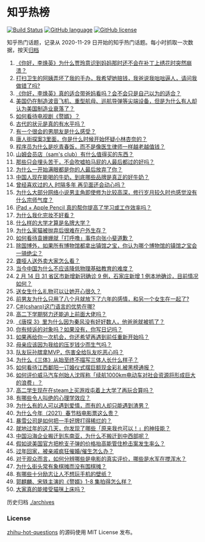 # 知乎热榜
[![Build Status](https://github.com/ToWeLong/zhihu-hot-questions/workflows/CI/badge.svg)](https://github.com/ToWeLong/zhihu-hot-questions/actions)
[![GitHub language](https://img.shields.io/badge/language-golang-orange.svg)](https://golang.org/)
[![GitHub license](https://img.shields.io/github/license/ToWeLong/zhihu-hot-questions)](https://github.com/ToWeLong/zhihu-hot-questions/blob/main/LICENSE)

知乎热门话题，记录从 2020-11-29 日开始的知乎热门话题。每小时抓取一次数据，按天[归档](./archives)

<!-- BEGIN -->

1. [《你好，李焕英》为什么贾玲意识到妈妈那时还不会在补丁上绣花时突然崩溃？](https://www.zhihu.com/question/444267187)
1. [打扫卫生的阿姨弄坏了我的手办，我希望她赔钱，我爸说我咄咄逼人，请问我做错了吗?](https://www.zhihu.com/question/442756818)
1. [《你好，李焕英》真的适合带爸妈看吗？会不会只是自己以为的适合？](https://www.zhihu.com/question/444136127)
1. [美国仍在制造波音飞机、重型航母、巡航导弹等尖端设备，但是为什么有人却认为美国制造业衰落了？](https://www.zhihu.com/question/443912700)
1. [如何看待电视剧《赘婿》？](https://www.zhihu.com/question/444425031)
1. [古代的状元是真的有水平吗？](https://www.zhihu.com/question/427239644)
1. [有一个很会的男朋友是什么感受？](https://www.zhihu.com/question/391872560)
1. [唐人街探案3里面，你是什么时候开始怀疑小林杏奈的？](https://www.zhihu.com/question/444524753)
1. [程序员为什么是吃青春饭，而不是像医生律师一样越老越值钱？](https://www.zhihu.com/question/444102247)
1. [山姆会员店（sam's club）有什么值得买的东西？](https://www.zhihu.com/question/58897556)
1. [那些只会埋头苦干，不会吹嘘拍马屁的人最后都过的好吗？](https://www.zhihu.com/question/443803778)
1. [为什么一开始满眼都是你的人最后放弃了你？](https://www.zhihu.com/question/437654996)
1. [中国人现在能喝的牛奶，到底哪些品牌是真正的好牛奶？](https://www.zhihu.com/question/406534691)
1. [曾经喜欢过的人  时隔多年  再见面还会动心吗？](https://www.zhihu.com/question/436416189)
1. [为什么大部分网络小说男主角即使修为比较高深，修行岁月较久时也感觉没有什么宗师气度？](https://www.zhihu.com/question/444555645)
1. [iPad + Apple Pencil 真的帮你提高了学习或工作效率吗？](https://www.zhihu.com/question/319011403)
1. [为什么我化完妆不好看？](https://www.zhihu.com/question/442640081)
1. [什么样的大学才算是名牌大学？](https://www.zhihu.com/question/440362268)
1. [为什么家猫被抛弃后很难在户外生存？](https://www.zhihu.com/question/430534419)
1. [如何看待袁姗姗就「打呼噜」事件向张小斐道歉？](https://www.zhihu.com/question/444533416)
1. [除国博外，如果所有博物馆都拿出镇馆之宝，你认为哪个博物馆的镇馆之宝会一骑绝尘？](https://www.zhihu.com/question/439459795)
1. [聋哑人送外卖大家怎么看？](https://www.zhihu.com/question/68568499)
1. [当今中国为什么不应该降低物理基础教育的难度？](https://www.zhihu.com/question/277106464)
1. [2 月 14 日 31 省区市新增新冠确诊 9 例，石家庄新增 1 例本地确诊，目前情况如何？](https://www.zhihu.com/question/444499185)
1. [送女生什么礼物可以让她开心很久？](https://www.zhihu.com/question/327277042)
1. [前男友为什么只用了八个月就放下了六年的感情，和另一个女生在一起了?](https://www.zhihu.com/question/437014772)
1. [C#(csharp)这门语言的优势在哪?](https://www.zhihu.com/question/444221405)
1. [高二下学期努力还能追上前面大佬吗？](https://www.zhihu.com/question/438376447)
1. [《唐探 3》里为什么因为秦风没有好好数人，他爸爸就被抓了？](https://www.zhihu.com/question/444120794)
1. [你有倾诉的对象吗？如果没有，你写日记吗？](https://www.zhihu.com/question/442066788)
1. [如果再给你一次机会，你还希望再遇到前任重新开始吗？](https://www.zhihu.com/question/419279154)
1. [母亲应该因为我给的压岁钱少而生气吗？](https://www.zhihu.com/question/444206266)
1. [队友玩孙膑拿MVP，伤害全给队友吃恶心吗？](https://www.zhihu.com/question/444126709)
1. [为什么《三体》从始至终不描写三体人长什么样子？](https://www.zhihu.com/question/443422202)
1. [如何看待江西鄱阳一订婚仪式摆巨额现金彩礼被黑榜通报？](https://www.zhihu.com/question/444525387)
1. [如何评价威马汽车创始人沈晖称「续航1000km电动车对社会资源将形成巨大的浪费」？](https://www.zhihu.com/question/440106593)
1. [高二学生现在在steam上买游戏屯着上大学了再玩合算吗？](https://www.zhihu.com/question/437333279)
1. [有哪些令人叫绝的心理学效应？](https://www.zhihu.com/question/20357247)
1. [为什么有的人可以遇到爱情，而有的人却只能遇到渣男？](https://www.zhihu.com/question/363549975)
1. [为什么今年（2021）春节档电影票这么贵？](https://www.zhihu.com/question/442391364)
1. [暴雪公司是如何把一手好牌打得稀烂的？](https://www.zhihu.com/question/441098475)
1. [就地过年的这几天，你发现了哪些「原来我也可以！」的神技能？](https://www.zhihu.com/question/444500424)
1. [中国沿海企业搬迁到东南亚，为什么不搬迁到中西部呢？](https://www.zhihu.com/question/443763482)
1. [假如说美国官方把枪支子弹的价格抬高能管住枪击案发生率么？](https://www.zhihu.com/question/443399024)
1. [过年回家，被亲戚疯狂催婚/催生怎么办？](https://www.zhihu.com/question/443338379)
1. [对于观众而言，如何分辨哪些是电影的真实评价，哪些是水军在搅浑水？](https://www.zhihu.com/question/444229926)
1. [为什么街头常有象棋摊而没有围棋摊？](https://www.zhihu.com/question/444334861)
1. [有哪些十分励志让人不想玩手机的壁纸？](https://www.zhihu.com/question/267009223)
1. [郭麒麟、宋轶主演的《赘婿》1-8 集拍得怎么样？](https://www.zhihu.com/question/444400689)
1. [大家真的能接受猫咪上床吗？](https://www.zhihu.com/question/442904528)

<!-- END -->

历史归档 [./archives](./archives)


### License
[zhihu-hot-questions](https://github.com/towelong/zhihu-hot-questions) 的源码使用 MIT License 发布。